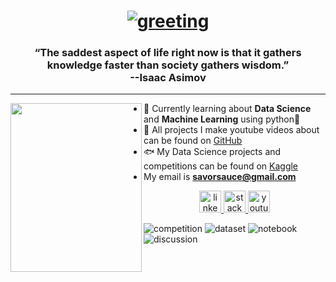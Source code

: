 <h1 align="center">
<a href="https://git.io/typing-svg"><img src="https://readme-typing-svg.herokuapp.com?lines=Hey+there,+I'm+SavorSauce+%F0%9F%98%87" alt="greeting"/></a></h1>

<h3 align="center">“The saddest aspect of life right now is that it gathers knowledge faster than society gathers wisdom.”
  <br>
--Isaac Asimov</h3>
<hr>

<img align="left" height="270" width="210" src="https://3327764216-files.gitbook.io/~/files/v0/b/gitbook-x-prod.appspot.com/o/spaces%2F22VnR50PeDhOxZA8vMOm%2Fuploads%2FOCSyQCDlLOksHGZSyhrL%2FVoidWizard.jpg?alt=media&token=bcb3df27-c115-4e34-9ea0-03f54c71e89d">

- 👾 Currently learning about **Data Science** and **Machine Learning** using python🐍
- 🌟 All projects I make youtube videos about can be found on [GitHub](https://github.com/SavorSauc3)
- 🐟 My Data Science projects and competitions can be found on [Kaggle](https://www.kaggle.com/nathaniellybrand)
- My email is **savorsauce@gmail.com**

<div align="center">
<a href="https://www.linkedin.com/in/nathaniel-lybrand-4b7664276/" target="_blank">
<img src="https://img.shields.io/static/v1?message=LinkedIn&logo=linkedin&label=&color=0077B5&logoColor=white&labelColor=&style=for-the-badge" height="35" alt="linkedin logo" />
</a>
<a href="https://stackoverflow.com/users/22069316/savorsauce" target="_blank">
<img src="https://img.shields.io/static/v1?message=Stackoverflow&logo=stackoverflow&label=&color=FE7A16&logoColor=white&labelColor=&style=for-the-badge" height="35" alt="stackoverflow logo" />
</a>
<a href="https://www.youtube.com/channel/UCHChdE1CU1xzONQMevxfvcw" target="_blank">
<img src="https://img.shields.io/badge/YouTube-FF0000?style=for-the-badge&logo=youtube&logoColor=white" height="35" alt="youtube logo" />
</a>
</div>

<div data-iframe-width="150" data-iframe-height="270" data-share-badge-id="44c00022-9128-4a45-a682-d4a24ec8d43c" data-share-badge-host="https://www.credly.com"></div><script type="text/javascript" async src="//cdn.credly.com/assets/utilities/embed.js"></script>

![competition](https://road-to-kaggle-grandmaster.vercel.app/api/badges/nathaniellybrand/competition)
![dataset](https://road-to-kaggle-grandmaster.vercel.app/api/badges/nathaniellybrand/dataset)
![notebook](https://road-to-kaggle-grandmaster.vercel.app/api/badges/nathaniellybrand/notebook)
![discussion](https://road-to-kaggle-grandmaster.vercel.app/api/badges/nathaniellybrand/discussion)
